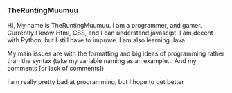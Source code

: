 ### TheRuntingMuumuu
Hi, My name is TheRuntingMuumuu. I am a programmer, and gamer.
Currently I know Html, CSS, and I can understand javascipt. I am decent with Python, but I still have to improve. I am also learning Java.

My main issues are with the formatting and big ideas of programming rather than the syntax (take my variable naming as an example... And my comments [or lack of comments])

I am really pretty bad at programming, but I hope to get better
